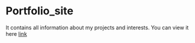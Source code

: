 # Portfolio_site

It contains all information about my projects and interests. You can view it here [link](https://sachinsharmaportfolio.netlify.app/)
